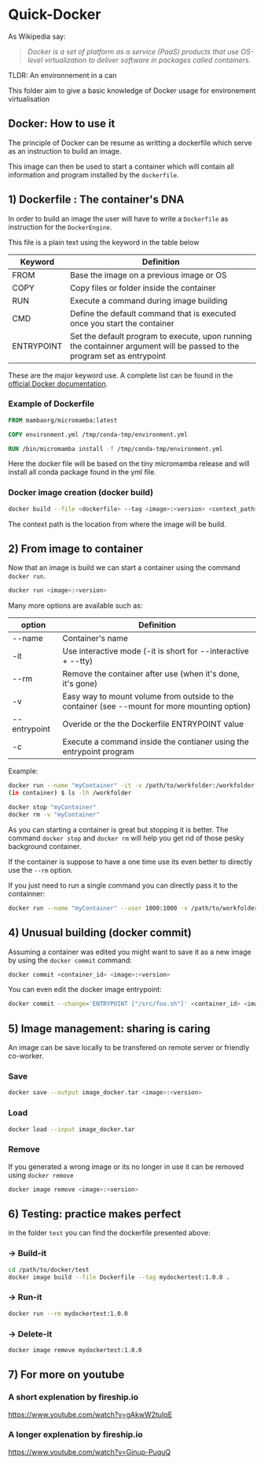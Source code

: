 # Quick-Docker

As Wikipedia say:

> *Docker is a set of platform as a service (PaaS) products that use OS-level virtualization to deliver software in packages called containers.*

TLDR: An environnement in a can

This folder aim to give a basic knowledge of Docker usage for environement virtualisation

## Docker: How to use it

The principle of Docker can be resume as writting a dockerfile which serve as an instruction to build an image.

This image can then be used to start a container which will contain all information and program installed by the `dockerfile`.

## 1) Dockerfile : The container's DNA

In order to build an image the user will have to write a `Dockerfile` as instruction for the `DockerEngine`.

This file is a plain text using the keyword in the table below

| Keyword | Definition |
|---|---|
| FROM | Base the image on a previous image or OS |
| COPY | Copy files or folder inside the container |
| RUN | Execute a command during image building |
| CMD | Define the default command that is executed once you start the container |
| ENTRYPOINT | Set the default program to execute, upon running the containner argument will be passed to the program set as entrypoint |

These are the major keyword use. A complete list can be found in the [official Docker documentation](https://docs.docker.com/).

### Example of Dockerfile

```dockerfile
FROM mambaorg/micromamba:latest

COPY environment.yml /tmp/conda-tmp/environment.yml

RUN /bin/micromamba install -f /tmp/conda-tmp/environment.yml
```

Here the docker file will be based on the tiny micromamba release and will install all conda package found in the yml file.

### Docker image creation (docker build)

```bash
docker build --file <dockerfile> --tag <image>:<version> <context_path>
```

The context path is the location from where the image will be build.

## 2) From image to container

Now that an image is build we can start a container using the command `docker run`.

```bash
docker run <image>:<version>
```

Many more options are available such as:

| option | Definition |
|---|---|
| --name | Container's name |
| -it | Use interactive mode (-it is short for --interactive + --tty) |
| --rm | Remove the container after use (when it's done, it's gone) |
| -v | Easy way to mount volume from outside to the container (see --mount for more mounting option) |
| --entrypoint | Overide or the the Dockerfile ENTRYPOINT value |
| -c | Execute a command inside the contianer using the entrypoint program |

Example:

```bash
docker run --name "myContainer" -it -v /path/to/workfolder:/workfolder --entrypoint "/bin/bash" <image>:<version>
(in container) $ ls -lh /workfolder

docker stop "myContainer"
docker rm -v "myContainer"
```

As you can starting a container is great but stopping it is better. The command `docker stop` and `docker rm` will help you get rid of those pesky background container.

If the container is suppose to have a one time use its even better to directly use the `--rm` option.

If you just need to run a single command you can directly pass it to the containner:

```bash
docker run --name "myContainer" --user 1000:1000 -v /path/to/workfolder:/workfolder --entrypoint "/bin/bash" <image>:<version> -c "ls -lh /workfolder"
```

## 4) Unusual building (docker commit)

Assuming a container was edited you might want to save it as a new image by using the `docker commit` command:

```bash
docker commit <container_id> <image>:<version>
```

You can even edit the docker image entrypoint:

```bash
docker commit --change='ENTRYPOINT ["/src/foo.sh"]' <container_id> <image>:<version>
```

## 5) Image management: sharing is caring

An image can be save locally to be transfered on remote server or friendly co-worker.

### Save

```bash
docker save --output image_docker.tar <image>:<version>
```

### Load

```bash
docker load --input image_docker.tar
```

### Remove

If you generated a wrong image or its no longer in use it can be removed using `docker remove`

```bash
docker image remove <image>:<version>
```

## 6) Testing: practice makes perfect

in the folder `test` you can find the dockerfile presented above:

### → Build-it

```bash
cd /path/to/docker/test
docker image build --file Dockerfile --tag mydockertest:1.0.0 .
```

### → Run-it

```bash
docker run --rm mydockertest:1.0.0
```

### → Delete-it

```bash
docker image remove mydockertest:1.0.0 
```

## 7) For more on youtube

### A short explenation by fireship.io

https://www.youtube.com/watch?v=gAkwW2tuIqE

### A longer explenation by fireship.io

https://www.youtube.com/watch?v=Gjnup-PuquQ